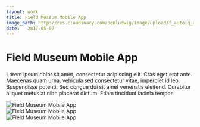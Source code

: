 ```yaml
---
layout: work
title: Field Museum Mobile App
image_path: http://res.cloudinary.com/benludwig/image/upload/f_auto,q_auto/v1499826700/fm-mobile-7_vxlv9q.jpg
date:   2017-05-07
---
```

<div class="grid-container">
<div class="grid">
<div class="grid-sizer"></div>
<div class="grid-item">
  <div class="copy-block revealblock">
    <h1>Field Museum Mobile App</h1>
    <p>Lorem ipsum dolor sit amet, consectetur adipiscing elit. Cras eget erat ante. Maecenas quam urna, vehicula sed consectetur vitae, imperdiet id leo. Suspendisse potenti. Sed congue dui sit amet venenatis eleifend. Curabitur aliquet metus at nibh placerat dictum. Etiam tincidunt lacinia tempor.</p>
  </div>
</div>
<div class="grid-item">
<img src="http://res.cloudinary.com/benludwig/image/upload/f_auto,q_auto/v1499826700/fm-mobile-7_vxlv9q.jpg" class="revealblock" alt="Field Museum Mobile App">
</div>
<div class="grid-item">
<img src="http://res.cloudinary.com/benludwig/image/upload/f_auto,q_auto/v1499826707/fm-mobile-8_krobhj.jpg" class="revealblock" alt="Field Museum Mobile App">
</div>
<div class="grid-item">
<img src="http://res.cloudinary.com/benludwig/image/upload/f_auto,q_auto/v1499826730/fm-mobile-9_tgo4ul.jpg" class="revealblock" alt="Field Museum Mobile App">
</div>
</div>
</div>

